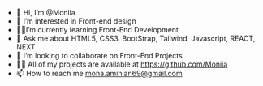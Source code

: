 - 👋 Hi, I’m @Moniia
- 👀 I’m interested in Front-end design
- 👩‍💻I’m currently learning Front-End Development
- 🌱 Ask me about HTML5, CSS3, BootStrap, Tailwind, Javascript, REACT, NEXT
- 💞️ I’m looking to collaborate on Front-End Projects
- 👨‍💻 All of my projects are available at https://github.com/Moniia
- 📫 How to reach me mona.aminian69@gmail.com


<!---
Moniia/Moniia is a ✨ special ✨ repository because its `README.md` (this file) appears on your GitHub profile.
You can click the Preview link to take a look at your changes.
--->
